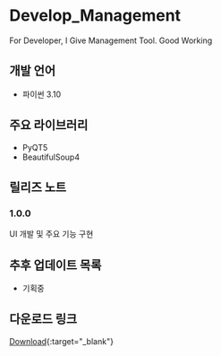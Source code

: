 # Develop_Management
For Developer, I Give Management Tool. Good Working

## 개발 언어
- 파이썬 3.10

## 주요 라이브러리
- PyQT5
- BeautifulSoup4

## 릴리즈 노트
### 1.0.0
UI 개발 및 주요 기능 구현

## 추후 업데이트 목록
+ 기획중

## 다운로드 링크
[Download](http://poinguinie.dothome.co.kr/data/work_tool.zip){:target="_blank"}
